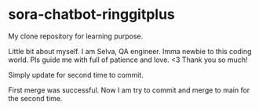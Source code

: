 # sora-chatbot-ringgitplus
My clone repository for learning purpose.

Little bit about myself. 
I am Selva, QA engineer. 
Imma newbie to this coding world.
Pls guide me with full of patience and love. <3
Thank you so much!

Simply update for second time to commit.

First merge was successful. 
Now I am try to commit and merge to main for the second time. 
